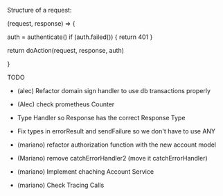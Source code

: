 Structure of a request:

(request, response) => {

auth = authenticate()
if (auth.failed()) {
return 401
}

return doAction(request, response, auth)

}

TODO

- (alec) Refactor domain sign handler to use db transactions properly
- (Alec) check prometheus Counter

- Type Handler so Response has the correct Response Type
- Fix types in errorResult and sendFailure so we don't have to use ANY

- (mariano) refactor authorization function with the new account model
- (Mariano) remove catchErrorHandler2 (move it catchErrorHandler)
- (mariano) Implement chaching Account Service
- (mariano) Check Tracing Calls
